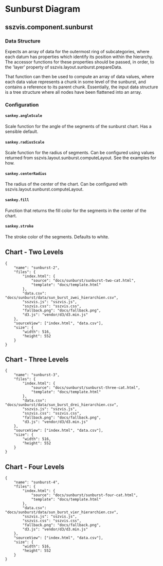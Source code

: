# Sunburst Diagram

## sszvis.component.sunburst

### Data Structure

Expects an array of data for the outermost ring of subcategories, where each datum has properties which identify its position within the hierarchy. The accessor functions for these properties should be passed, in order, to the 'layer' property of sszvis.layout.sunburst.prepareData.

That function can then be used to compute an array of data values, where each data value represents a chunk in some level of the sunburst, and contains a reference to its parent chunk. Essentially, the input data structure is a tree structure where all nodes have been flattened into an array.

### Configuration

#### `sankey.angleScale`

Scale function for the angle of the segments of the sunburst chart. Has a sensible default.

#### `sankey.radiusScale`

Scale function for the radius of segments. Can be configured using values returned from sszvis.layout.sunburst.computeLayout. See the examples for how.

#### `sankey.centerRadius`

The radius of the center of the chart. Can be configured with sszvis.layout.sunburst.computeLayout.

#### `sankey.fill`

Function that returns the fill color for the segments in the center of the chart.

#### `sankey.stroke`

The stroke color of the segments. Defaults to white.

## Chart - Two Levels

```project
{
    "name": "sunburst-2",
    "files": {
        "index.html": {
            "source": "docs/sunburst/sunburst-two-cat.html",
            "template": "docs/template.html"
        },
        "data.csv": "docs/sunburst/data/sun_burst_zwei_hierarchien.csv",
        "sszvis.js": "sszvis.js",
        "sszvis.css": "sszvis.css",
        "fallback.png": "docs/fallback.png",
        "d3.js": "vendor/d3/d3.min.js"
    },
    "sourceView": ["index.html", "data.csv"],
    "size": {
        "width": 516,
        "height": 552
    }
}
```

## Chart - Three Levels

```project
{
    "name": "sunburst-3",
    "files": {
        "index.html": {
            "source": "docs/sunburst/sunburst-three-cat.html",
            "template": "docs/template.html"
        },
        "data.csv": "docs/sunburst/data/sun_burst_drei_hierarchien.csv",
        "sszvis.js": "sszvis.js",
        "sszvis.css": "sszvis.css",
        "fallback.png": "docs/fallback.png",
        "d3.js": "vendor/d3/d3.min.js"
    },
    "sourceView": ["index.html", "data.csv"],
    "size": {
        "width": 516,
        "height": 552
    }
}
```

## Chart - Four Levels

```project
{
    "name": "sunburst-4",
    "files": {
        "index.html": {
            "source": "docs/sunburst/sunburst-four-cat.html",
            "template": "docs/template.html"
        },
        "data.csv": "docs/sunburst/data/sun_burst_vier_hierarchien.csv",
        "sszvis.js": "sszvis.js",
        "sszvis.css": "sszvis.css",
        "fallback.png": "docs/fallback.png",
        "d3.js": "vendor/d3/d3.min.js"
    },
    "sourceView": ["index.html", "data.csv"],
    "size": {
        "width": 516,
        "height": 552
    }
}
```
